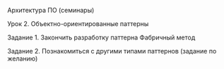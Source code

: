 Архитектура ПО (семинары)

Урок 2. Объектно-ориентированные паттерны

Задание 1. Закончить разработку паттерна Фабричный метод

Задание 2. Познакомиться с другими типами паттернов (задание по желанию)